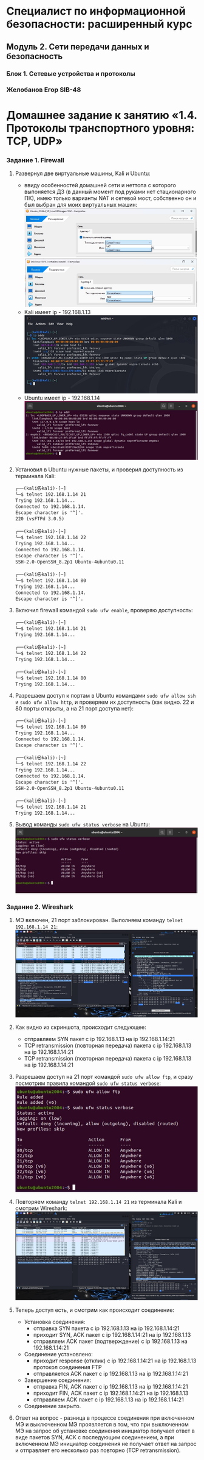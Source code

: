 # Специалист по информационной безопасности: расширенный курс
## Модуль 2. Сети передачи данных и безопасность
### Блок 1. Сетевые устройства и протоколы
### Желобанов Егор SIB-48

# Домашнее задание к занятию «1.4. Протоколы транспортного уровня: TCP, UDP»

### Задание 1. Firewall

1. Развернул две виртуальные машины, Kali и Ubuntu:
   * ввиду особенностей домашней сети и неттопа с которого выпоняется ДЗ (в данный момент под руками нет стационарного ПК), имею только варианты NAT и сетевой мост, собственно он и был выбран для моих виртуальных машин:
     ![](assets/lan_vm.jpg)
   * Kali имеет ip - 192.168.1.13
    ![](assets/ip_kali.jpg)
   * Ubuntu имеет ip - 192.168.1.14
    ![](assets/ip_ubuntu.jpg)

2. Установил в Ubuntu нужные пакеты, и проверил доступность из терминала Kali:
   ```shell
   ┌──(kali㉿kali)-[~]
   └─$ telnet 192.168.1.14 21
   Trying 192.168.1.14...
   Connected to 192.168.1.14.
   Escape character is '^]'.
   220 (vsFTPd 3.0.5)

   ┌──(kali㉿kali)-[~]
   └─$ telnet 192.168.1.14 22
   Trying 192.168.1.14...
   Connected to 192.168.1.14.
   Escape character is '^]'.
   SSH-2.0-OpenSSH_8.2p1 Ubuntu-4ubuntu0.11

   ┌──(kali㉿kali)-[~]
   └─$ telnet 192.168.1.14 80
   Trying 192.168.1.14...
   Connected to 192.168.1.14.
   Escape character is '^]'.
   ```
   
3. Включил firewall командой `sudo ufw enable`, проверяю доступность:
   ```shell
   ┌──(kali㉿kali)-[~]
   └─$ telnet 192.168.1.14 21
   Trying 192.168.1.14...
   
   ┌──(kali㉿kali)-[~]
   └─$ telnet 192.168.1.14 22
   Trying 192.168.1.14...

   ┌──(kali㉿kali)-[~]
   └─$ telnet 192.168.1.14 80
   Trying 192.168.1.14...
   ```
   
4. Разрешаем доступ к портам в Ubuntu командами `sudo ufw allow ssh` и `sudo ufw allow http`, и проверяем их доступность (как видно. 22 и 80 порты открыты, а на 21 порт доступа нет):
   ```shell
   ┌──(kali㉿kali)-[~]
   └─$ telnet 192.168.1.14 80
   Trying 192.168.1.14...
   Connected to 192.168.1.14.
   Escape character is '^]'.

   ┌──(kali㉿kali)-[~]
   └─$ telnet 192.168.1.14 22
   Trying 192.168.1.14...
   Connected to 192.168.1.14.
   Escape character is '^]'.
   SSH-2.0-OpenSSH_8.2p1 Ubuntu-4ubuntu0.11

   ┌──(kali㉿kali)-[~]
   └─$ telnet 192.168.1.14 21
   Trying 192.168.1.14...
   ```
   
5. Вывод команды `sudo ufw status verbose` на Ubuntu:
   ![](assets/ufw_ubuntu_status.jpg)

### Задание 2. Wireshark

1. МЭ включен, 21 порт заблокирован. Выполняем команду `telnet 192.168.1.14 21`:
   ![](assets/21_disable.jpg)
2. Как видно из скриншота, происходит следующее:
   * отправляем SYN пакет с ip 192.168.1.13 на ip 192.168.1.14:21
   * TCP retransmission (повторная передача) пакета с ip 192.168.1.13 на ip 192.168.1.14:21
   * TCP retransmission (повторная передача) пакета с ip 192.168.1.13 на ip 192.168.1.14:21

3. Разрешаем доступ на 21 порт командой `sudo ufw allow ftp`, и сразу посмотрим правила командой `sudo ufw status verbose`:
   ![](assets/ufw_ubuntu_status2.jpg)

4. Повторяем команду `telnet 192.168.1.14 21` из терминала Kali и смотрим Wireshark:
   ![](assets/21_enable.jpg)
5. Теперь доступ есть, и смотрим как происходит соединение:
   * Установка соединения:
       * отправка SYN пакета с ip 192.168.1.13 на ip 192.168.1.14:21  
       * приходит SYN, ACK пакет с ip 192.168.1.14:21 на ip 192.168.1.13 
       * отправляем ACK пакет (подтверждение) с ip 192.168.1.13 на 192.168.1.14:21
   * Соединение установлено:
       * приходит response (отклик) с ip 192.168.1.14:21 на ip 192.168.1.13 протокол соединения FTP
       * отправляется ACK пакет с ip 192.168.1.13 на ip 192.168.1.14:21
   * Завершение соединения:
       * отправка FIN, ACK пакет с ip 192.168.1.13 на ip 192.168.1.14:21
       * приходит FIN, ACK пакет с ip 192.168.1.14:21 на ip 192.168.1.13
       * отправляем ACK пакет с ip 192.168.1.13 на ip 192.168.1.14:21 
   * Соединение закрыто.

6. Ответ на вопрос - разница в процессе соединения при включенном МЭ и выключенном МЭ проявляется в том, что при выключенном МЭ на запрос об установке соединения инициатор получает ответ в виде пакетов SYN, ACK с последующим соединением, а при включенном МЭ инициатор соединения не получает ответ на запрос и отправляет его несколько раз повторно (TCP retransmission).
